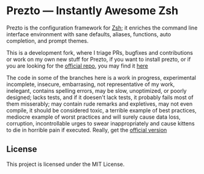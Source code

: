 Prezto — Instantly Awesome Zsh
==============================

Prezto is the configuration framework for [Zsh][1]; it enriches the command
line interface environment with sane defaults, aliases, functions, auto
completion, and prompt themes.

This is a development fork, where I triage PRs, bugfixes and contributions or
work on my own new stuff for Prezto, if you want to install prezto, or if you
are looking for the [official repo](https://github.com/sorin-ionescu/prezto),
you may find it [here](https://github.com/sorin-ionescu/prezto)

The code in some of the branches here is a work in progress, experimental
incomplete, insecure, embarrasing, not representative of my work,  inelegant,
contains spelling errors, may be slow, unoptimized, or poorly designed; lacks
tests, and if it doesen't lack tests, it probably fails most of them
misserably; may contain rude remarks and expletives, may not even compile, it
should be considered toxic, a terrible example of best practices, mediocre
example of worst practices and will surely cause data loss, corruption,
incontrollable urges to swear inappropriately and cause kittens to die in
horrible pain if executed. Really, get the [official version](https://github.com/sorin-ionescu/prezto)

License
-------

This project is licensed under the MIT License.

[1]: http://www.zsh.org
